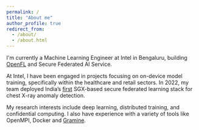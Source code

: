 ```yaml
---
permalink: /
title: "About me"
author_profile: true
redirect_from: 
  - /about/
  - /about.html
---
```


I'm currently a Machine Learning Engineer at Intel in Bengaluru, building [OpenFL](https://github.com/securefederatedai/openfl) and Secure Federated AI Service. 

At Intel, I have been engaged in projects focusing on on-device model training, specifically within the healthcare and retail sectors. In 2022, my team deployed India’s [first](https://health.economictimes.indiatimes.com/news/health-it/aster-dm-intel-carpl-collaborate-for-secure-federated-learning-platform/92599071) SGX-based secure federated learning stack for chest X-ray anomaly detection. 

My research interests include deep learning, distributed training, and confidential computing. I also have experience with a variety of tools like OpenMPI, Docker and [Gramine](https://gramineproject.io/).
